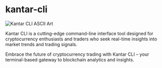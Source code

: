 # kantar-cli

![Kantar CLI ASCII Art](https://jmp.sh/s/HROQoMVrsiXDDbvF4YLg)

Kantar CLI is a cutting-edge command-line interface tool designed for cryptocurrency enthusiasts and traders who seek real-time insights into market trends and trading signals. 

Embrace the future of cryptocurrency trading with Kantar CLI – your terminal-based gateway to blockchain analytics and insights.
